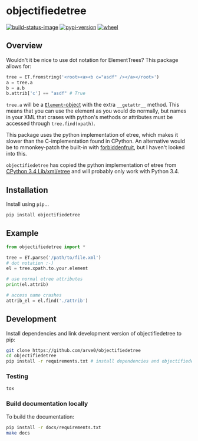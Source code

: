 # objectifiedetree

[![build-status-image]][travis]
[![pypi-version]][pypi]
[![wheel]][pypi]

## Overview

Wouldn't it be nice to use dot notation for ElementTrees? This package allows for:

```python
tree = ET.fromstring('<root><a><b c="asdf" /></a></root>')
a = tree.a
b = a.b
b.attrib['c'] == "asdf" # True
```

`tree.a` will be a [`Element`-object](https://docs.python.org/3.4/library/xml.etree.elementtree.html#xml.etree.ElementTree.Element) with the extra `__getattr__` method. This means that you can use the element as you would do normally, but names in your XML that crases with python's methods or attributes must be accessed through `tree.find(xpath)`.

This package uses the python implementation of etree, which makes it slower than the C-implementation found in CPython. An alternative would be to mmonkey-patch the built-in with [forbiddenfruit](https://github.com/clarete/forbiddenfruit), but I haven't looked into this.

`objectifiedetree` has copied the python implementation of etree from [CPython 3.4 Lib/xml/etree](https://github.com/python/cpython/tree/master/Lib/xml/etree) and will probably only work with Python 3.4.

## Installation

Install using `pip`...

```bash
pip install objectifiedetree
```

## Example

```python
from objectifiedetree import *

tree = ET.parse('/path/to/file.xml')
# dot notation :-)
el = tree.xpath.to.your.element

# use normal etree attributes
print(el.attrib)

# access name crashes
attrib_el = el.find('./attrib')
```

## Development
Install dependencies and link development version of objectifiedetree to pip:
```bash
git clone https://github.com/arve0/objectifiedetree
cd objectifiedetree
pip install -r requirements.txt # install dependencies and objectifiedetree-package
```

### Testing
```bash
tox
```

### Build documentation locally
To build the documentation:
```bash
pip install -r docs/requirements.txt
make docs
```



[build-status-image]: https://secure.travis-ci.org/arve0/objectifiedetree.png?branch=master
[travis]: http://travis-ci.org/arve0/objectifiedetree?branch=master
[pypi-version]: https://pypip.in/version/objectifiedetree/badge.svg
[pypi]: https://pypi.python.org/pypi/objectifiedetree
[wheel]: https://pypip.in/wheel/objectifiedetree/badge.svg
